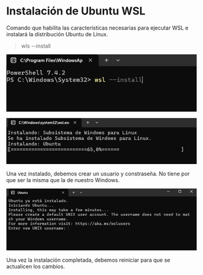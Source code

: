 # Instalación de Ubuntu WSL

Comando que habilita las características necesarias para ejecutar WSL e instalará la distribución Ubuntu de Linux.

> wls --install

![Imagen](img/captura1.png)

![Imagen](img/captura2.png)

Una vez instalado, debemos crear un usuario y constraseña. No tiene por que ser la misma que la de nuestro Windows.

![Imagen](img/captura3.png)



Una vez la instalación completada, debemos reiniciar para que se actualicen los cambios.
